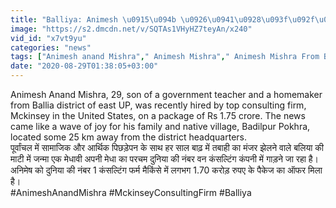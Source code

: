 ```yaml
---
title: "Balliya: Animesh \u0915\u094b \u0926\u0941\u0928\u093f\u092f\u093e \u0915\u0940 No.1 Mckinsey Consulting Firm \u092e\u0947\u0902 \u092e\u093f\u0932\u0940 \u091c\u0949\u092c \u0964 \u0935\u0928\u0907\u0902\u0921\u093f\u092f\u093e \u0939\u093f\u0902\u0926\u0940"
image: "https://s2.dmcdn.net/v/SQTAs1VHyHZ7teyAn/x240"
vid_id: "x7vt9yu"
categories: "news"
tags: ["Animesh anand Mishra"," Animesh Mishra"," Animesh Mishra From Ballia"]
date: "2020-08-29T01:38:05+03:00"
---
```

Animesh Anand Mishra, 29, son of a government teacher and a homemaker from Ballia district of east UP, was recently hired by top consulting firm, Mckinsey in the United States, on a package of Rs 1.75 crore. The news came like a wave of joy for his family and native village, Badilpur Pokhra, located some 25 km away from the district headquarters.    <br>पूर्वांचल में सामाजिक और आर्थिक पिछड़ेपन के साथ हर साल बाढ़ में तबाही का मंजर झेलने वाले बलिया की माटी में जन्मा एक मेधावी अपनी मेधा का परचम दुनिया की नंबर वन कंसल्टिंग कंपनी में गाड़ने जा रहा है। अनिमेष को दुनिया की नंबर 1 कंसल्टिंग फर्म मैकिंसे में लगभग 1.70 करोड़ रुपए के पैकेज का ऑफर मिला है।    <br>#AnimeshAnandMishra #MckinseyConsultingFirm #Balliya
